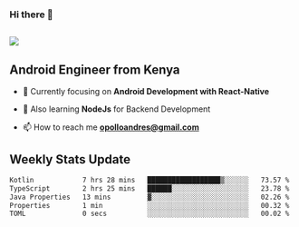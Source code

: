 ### Hi there 👋
<h2 align="left"><img src="https://readme-typing-svg.herokuapp.com?color=000000&lines=I'm+Andrew+Opollo😊;Welcome+to+my+Github😜"> </h2>

## Android Engineer from Kenya


- 🌱 Currently focusing on **Android Development with React-Native**

- 🔭 Also learning **NodeJs** for Backend Development

- 📫 How to reach me **opolloandres@gmail.com**


## Weekly Stats Update
<!--START_SECTION:waka-->

```txt
Kotlin            7 hrs 28 mins   ██████████████████▒░░░░░░   73.57 %
TypeScript        2 hrs 25 mins   ██████░░░░░░░░░░░░░░░░░░░   23.78 %
Java Properties   13 mins         ▓░░░░░░░░░░░░░░░░░░░░░░░░   02.26 %
Properties        1 min           ░░░░░░░░░░░░░░░░░░░░░░░░░   00.32 %
TOML              0 secs          ░░░░░░░░░░░░░░░░░░░░░░░░░   00.02 %
```

<!--END_SECTION:waka-->



